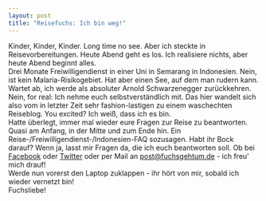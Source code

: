 ```yaml
---
layout: post
title: "Reisefuchs: Ich bin weg!"
---
```


Kinder, Kinder, Kinder.
Long time no see. Aber ich steckte in Reisevorbereitungen. Heute Abend geht es los. Ich realisiere nichts, aber heute Abend beginnt alles.  
Drei Monate Freiwilligendienst in einer Uni in Semarang in Indonesien. Nein, ist kein Malaria-Risikogebiet. Hat aber einen See, auf dem man rudern kann. Wartet ab, ich werde als absoluter Arnold Schwarzenegger zurückkehren.  
Nein, for real: Ich nehme euch selbstverständlich mit. Das hier wandelt sich also vom in letzter Zeit sehr fashion-lastigen zu einem waschechten Reiseblog. You excited? Ich weiß, dass ich es bin.  
Hatte überlegt, immer mal wieder eure Fragen zur Reise zu beantworten. Quasi am Anfang, in der Mitte und zum Ende hin. Ein Reise-/Freiwilligendienst-/Indonesien-FAQ sozusagen. Habt ihr Bock darauf? Wenn ja, lasst mir Fragen da, die ich euch beantworten soll. Ob bei [Facebook](https://www.facebook.com/fuchsgehtum) oder [Twitter](https://twitter.com/kaddikolumna) oder per Mail an post@fuchsgehtum.de - ich freu' mich drauf!  
Werde nun vorerst den Laptop zuklappen - ihr hört von mir, sobald ich wieder vernetzt bin!  
Fuchsliebe!